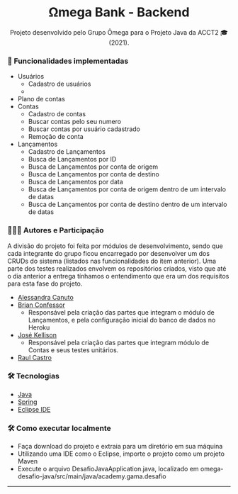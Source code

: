 
<h1 align="center">
    Ωmega Bank - Backend
</h1>

<p align="center">Projeto desenvolvido pelo Grupo Ômega para o Projeto Java da ACCT2 🎓 (2021). <br/></p>

### 🚀 Funcionalidades implementadas

- Usuários
	- Cadastro de usuários
	- 
- Plano de contas
- Contas
	- Cadastro de contas
	- Buscar contas pelo seu numero
	- Buscar contas por usuário cadastrado
	- Remoção de conta
- Lançamentos
	- Cadastro de Lançamentos
	- Busca de Lançamentos por ID
	- Busca de Lançamentos por conta de origem
	- Busca de Lançamentos por conta de destino
	- Busca de Lançamentos por data
	- Busca de Lançamentos por conta de origem dentro de um intervalo de datas
	- Busca de Lançamentos por conta de destino dentro de um intervalo de datas
	

### 🧑‍🤝‍🧑 Autores e Participação

A divisão do projeto foi feita por módulos de desenvolvimento, sendo que cada integrante do grupo ficou encarregado por desenvolver um dos CRUDs do sistema (listados nas funcionalidades do item anterior). Uma parte dos testes realizados envolvem os repositórios criados, visto que até o dia anterior a entrega tínhamos o entendimento que era um dos requisitos para esta fase do projeto.

- <a href="https://github.com/alecanutto" title="GitHub">Alessandra Canuto</a>
- <a href="https://github.com/bconfessor" title="GitHub">Brian Confessor</a>
	- Responsável pela criação das partes que integram o módulo de Lançamentos, e pela configuração inicial do banco de dados no Heroku
- <a href="https://github.com/kellisonjk" title="GitHub">José Kellison</a> 
	- Responsável pela criação das partes que integram módulo de Contas e seus testes unitários.
- <a href="https://github.com/raulc27" title="GitHub">Raul Castro</a>

### 🛠 Tecnologias

-   [Java](https://developer.mozilla.org/en-US/docs/Glossary/Java)
-   [Spring](https://spring.io/)
-   [Eclipse IDE](https://www.eclipse.org/)

### 🛠 Como executar localmente

-   Faça download do projeto e extraia para um diretório em sua máquina
-   Utilizando uma IDE como o Eclipse, importe o projeto como um projeto Maven
-   Execute o arquivo DesafioJavaApplication.java, localizado em omega-desafio-java/src/main/java/academy.gama.desafio


-----
